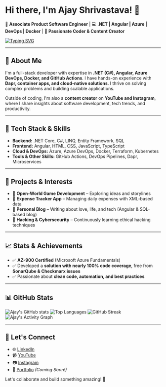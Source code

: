 # Hi there, I'm Ajay Shrivastava! 👋

🚀 **Associate Product Software Engineer** | 💻 **.NET | Angular | Azure | DevOps | Docker** | 🎯 **Passionate Coder & Content Creator**

<a href="https://git.io/typing-svg"><img src="https://readme-typing-svg.demolab.com?font=fira+code&pause=1000&width=435&lines=Full+Stack+Developer;AI+Enthusiast;Craving+for+Coding" alt="Typing SVG" /></a>

---

## 🚀 About Me

I'm a full-stack developer with expertise in **.NET (C#), Angular, Azure DevOps, Docker, and GitHub Actions**. I have hands-on experience with **Dapr, container apps, and cloud-native solutions**. I thrive on solving complex problems and building scalable applications.

Outside of coding, I'm also a **content creator** on **YouTube and Instagram**, where I share insights about software development, tech trends, and productivity.

---

## 🔧 Tech Stack & Skills

- **Backend:** .NET Core, C#, LINQ, Entity Framework, SQL
- **Frontend:** Angular, HTML, CSS, JavaScript, TypeScript
- **Cloud & DevOps:** Azure, Azure DevOps, Docker, Terraform, Kubernetes
- **Tools & Other Skills:** GitHub Actions, DevOps Pipelines, Dapr, Microservices

---

## 📌 Projects & Interests

- 🔹 **Open-World Game Development** – Exploring ideas and storylines
- 🔹 **Expense Tracker App** – Managing daily expenses with XML-based data
- 🔹 **Personal Blog** – Writing about love, life, and tech (Angular & SQL-based blog)
- 🔹 **Hacking & Cybersecurity** – Continuously learning ethical hacking techniques

---

## 📈 Stats & Achievements

- ✅ **AZ-900 Certified** (Microsoft Azure Fundamentals)
- ✅ Developed a **solution with nearly 100% code coverage**, free from **SonarQube & Checkmarx issues**
- ✅ Passionate about **clean code, automation, and best practices**

---

## 📊 GitHub Stats

![Ajay's GitHub stats](https://github-readme-stats.vercel.app/api?username=Ajay-Shrivastava&show_icons=true&theme=radical)
![Top Languages](https://github-readme-stats.vercel.app/api/top-langs/?username=Ajay-Shrivastava&layout=compact&theme=radical)
![GitHub Streak](https://github-readme-streak-stats.herokuapp.com/?user=Ajay-Shrivastava&theme=radical)
![Ajay's Activity Graph](https://github-readme-activity-graph.vercel.app/graph?username=Ajay-Shrivastava&theme=react-dark)

---

## 📢 Let's Connect

- 🌐 [LinkedIn](https://www.linkedin.com/in/ajay)
- 📹 [YouTube](https://www.youtube.com/@ajay)
- 📷 [Instagram](https://www.instagram.com/ajay)
- 💼 [Portfolio](#) *(Coming Soon!)*

Let's collaborate and build something amazing! 🚀

